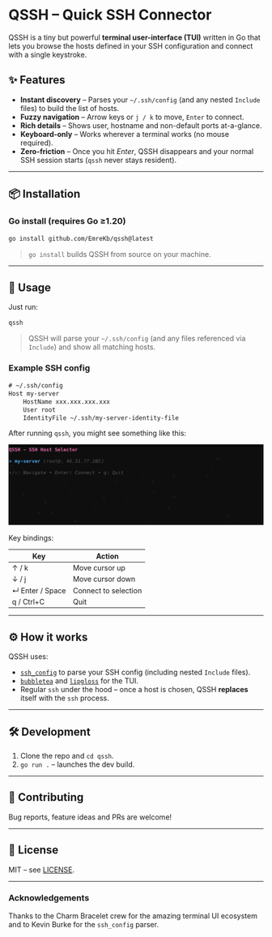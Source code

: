 # QSSH – Quick SSH Connector

QSSH is a tiny but powerful **terminal user-interface (TUI)** written in Go that lets you browse the hosts defined in your SSH configuration and connect with a single keystroke.

## ✨ Features

- **Instant discovery** – Parses your `~/.ssh/config` (and any nested `Include` files) to build the list of hosts.
- **Fuzzy navigation** – Arrow keys or `j / k` to move, `Enter` to connect.
- **Rich details** – Shows user, hostname and non-default ports at-a-glance.
- **Keyboard-only** – Works wherever a terminal works (no mouse required).
- **Zero-friction** – Once you hit _Enter_, QSSH disappears and your normal SSH session starts (`qssh` never stays resident).

---

## 📦 Installation

### Go install (requires Go ≥1.20)
```bash
go install github.com/EmreKb/qssh@latest
```

> `go install` builds QSSH from source on your machine.

---

## 🚀 Usage

Just run:
```bash
qssh
```

> QSSH will parse your `~/.ssh/config` (and any files referenced via `Include`) and show all matching hosts.

### Example SSH config
```ssh
# ~/.ssh/config
Host my-server
    HostName xxx.xxx.xxx.xxx
    User root
    IdentityFile ~/.ssh/my-server-identity-file
```

After running `qssh`, you might see something like this:

<img src="assets/screenshot.png" alt="QSSH screenshot">

Key bindings:

| Key            | Action                |
| -------------- | --------------------- |
| ↑ / k          | Move cursor up        |
| ↓ / j          | Move cursor down      |
| ↵ Enter / Space| Connect to selection  |
| q / Ctrl+C     | Quit                  |

---

## ⚙️  How it works

QSSH uses:
* [`ssh_config`](https://github.com/kevinburke/ssh_config) to parse your SSH config (including nested `Include` files).
* [`bubbletea`](https://github.com/charmbracelet/bubbletea) and [`lipgloss`](https://github.com/charmbracelet/lipgloss) for the TUI.
* Regular `ssh` under the hood – once a host is chosen, QSSH **replaces** itself with the `ssh` process.

---

## 🛠  Development
1. Clone the repo and `cd qssh`.
2. `go run .` – launches the dev build.

---

## 🤝 Contributing
Bug reports, feature ideas and PRs are welcome!

---

## 📄 License
MIT – see [LICENSE](LICENSE).

---

### Acknowledgements
Thanks to the Charm Bracelet crew for the amazing terminal UI ecosystem and to Kevin Burke for the `ssh_config` parser. 